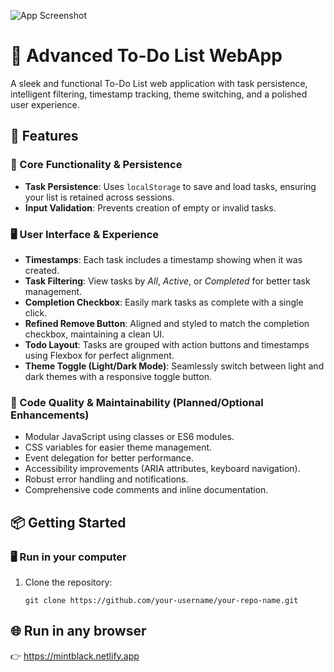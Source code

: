 ![App Screenshot](https://drive.google.com/uc?id=1qozWFEE9HX7vMhDL_8VipiVyZo04THqr)
# 📝 Advanced To-Do List WebApp

A sleek and functional To-Do List web application with task persistence, intelligent filtering, timestamp tracking, theme switching, and a polished user experience.

## 🚀 Features

### 🔐 Core Functionality & Persistence
- **Task Persistence**: Uses `localStorage` to save and load tasks, ensuring your list is retained across sessions.
- **Input Validation**: Prevents creation of empty or invalid tasks.

### 🖥️ User Interface & Experience
- **Timestamps**: Each task includes a timestamp showing when it was created.
- **Task Filtering**: View tasks by _All_, _Active_, or _Completed_ for better task management.
- **Completion Checkbox**: Easily mark tasks as complete with a single click.
- **Refined Remove Button**: Aligned and styled to match the completion checkbox, maintaining a clean UI.
- **Todo Layout**: Tasks are grouped with action buttons and timestamps using Flexbox for perfect alignment.
- **Theme Toggle (Light/Dark Mode)**: Seamlessly switch between light and dark themes with a responsive toggle button.

### 🧰 Code Quality & Maintainability (Planned/Optional Enhancements)
- Modular JavaScript using classes or ES6 modules.
- CSS variables for easier theme management.
- Event delegation for better performance.
- Accessibility improvements (ARIA attributes, keyboard navigation).
- Robust error handling and notifications.
- Comprehensive code comments and inline documentation.


## 📦 Getting Started

### 🖥️ Run in your computer
1. Clone the repository:

   ```Git
   git clone https://github.com/your-username/your-repo-name.git
## 🌐 Run in any browser
👉 https://mintblack.netlify.app

